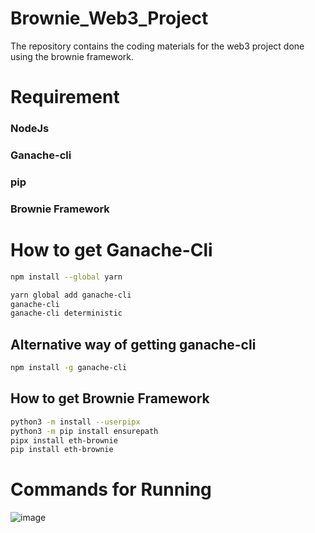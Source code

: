 # Brownie_Web3_Project
The repository contains the coding materials for the web3 project done using the brownie framework.

# Requirement
### NodeJs
### Ganache-cli
### pip
### Brownie Framework


# How to get Ganache-Cli
```bash
npm install --global yarn
```


```bash
yarn global add ganache-cli
ganache-cli
ganache-cli deterministic
```

## Alternative way of getting ganache-cli
```bash
npm install -g ganache-cli
```

## How to get Brownie Framework
```bash
python3 -m install --userpipx
python3 -m pip install ensurepath
pipx install eth-brownie
pip install eth-brownie
```

# Commands for Running
![image](https://user-images.githubusercontent.com/68814937/217435228-54ccbb36-4761-434a-99cb-dffefb941329.png)
